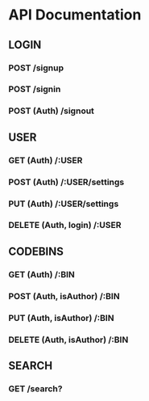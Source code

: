 # API Documentation

## LOGIN
### POST /signup
### POST /signin
### POST (Auth) /signout

## USER
### GET (Auth) /:USER
### POST (Auth) /:USER/settings
### PUT (Auth) /:USER/settings
### DELETE (Auth, login) /:USER

## CODEBINS
### GET (Auth) /:BIN
### POST (Auth, isAuthor) /:BIN
### PUT (Auth, isAuthor) /:BIN
### DELETE (Auth, isAuthor) /:BIN

## SEARCH
### GET /search?